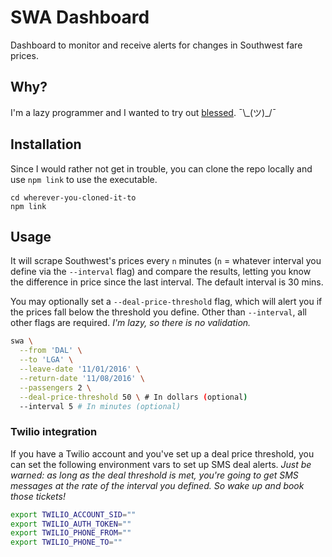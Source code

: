 # SWA Dashboard
Dashboard to monitor and receive alerts for changes in Southwest fare prices.

## Why?
I'm a lazy programmer and I wanted to try out [blessed](https://github.com/chjj/blessed/). ¯\\\_(ツ)\_/¯

## Installation
Since I would rather not get in trouble, you can clone the repo locally and
use `npm link` to use the executable.
```
cd wherever-you-cloned-it-to
npm link
```

## Usage
It will scrape Southwest's prices every `n` minutes (`n` = whatever interval you
define via the `--interval` flag) and compare the results, letting you know the
difference in price since the last interval. The default interval is 30 mins.

You may optionally set a `--deal-price-threshold` flag, which will alert you if
the prices fall below the threshold you define. Other than `--interval`, all
other flags are required. _I'm lazy, so there is no validation._

```bash
swa \
  --from 'DAL' \
  --to 'LGA' \
  --leave-date '11/01/2016' \
  --return-date '11/08/2016' \
  --passengers 2 \
  --deal-price-threshold 50 \ # In dollars (optional)
  --interval 5 # In minutes (optional)
```

### Twilio integration
If you have a Twilio account and you've set up a deal price threshold, you can
set the following environment vars to set up SMS deal alerts. _Just be warned:
as long as the deal threshold is met, you're going to get SMS messages at the
rate of the interval you defined. So wake up and book those tickets!_

```bash
export TWILIO_ACCOUNT_SID=""
export TWILIO_AUTH_TOKEN=""
export TWILIO_PHONE_FROM=""
export TWILIO_PHONE_TO=""
```
